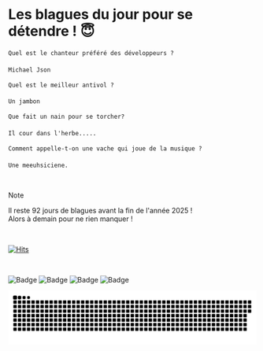
<h1>Les blagues du jour pour se détendre ! 😇</h1>

```diff
Quel est le chanteur préféré des développeurs ?

Michael Json
```

```diff
Quel est le meilleur antivol ?

Un jambon
```

```diff
Que fait un nain pour se torcher?

Il cour dans l'herbe.....
```

```diff
Comment appelle-t-on une vache qui joue de la musique ?

Une meeuhsiciene.
```

<br/>

> [!NOTE]
> Il reste 92 jours de blagues avant la fin de l'année 2025 ! <br/>
> Alors à demain pour ne rien manquer !

<br/>


[![Hits](https://hits.seeyoufarm.com/api/count/incr/badge.svg?url=https%3A%2F%2Fgithub.com%2FClems02%2Fhit-counter&count_bg=%23003E80&title_bg=%235C9FE1&icon=powershell.svg&icon_color=%23FFFFFF&title=Visite&edge_flat=false)](https://hits.seeyoufarm.com)


<br/>


![Badge](https://img.shields.io/badge/Last%20updated%20on-white?style=for-the-badge&logo=clockify)   ![Badge](https://img.shields.io/badge/01/10-white?style=for-the-badge) ![Badge](https://img.shields.io/badge/at-white?style=for-the-badge) ![Badge](https://img.shields.io/badge/03:29-white?style=for-the-badge)


<p align="center">
 <img width="1000" src="assets/github-snake.svg" alt="snake"/>
</p>
